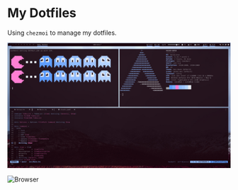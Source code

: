 # My Dotfiles

Using `chezmoi` to manage my dotfiles.

![Terminals](./assets/terminals.jpeg)

![Browser](./assets/browser.jpeg)
